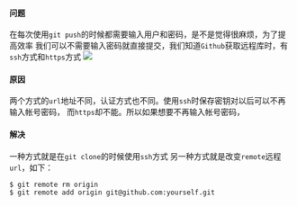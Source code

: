 #### 问题
在每次使用`git push`的时候都需要输入用户和密码，是不是觉得很麻烦，为了提高效率
我们可以不需要输入密码就直接提交，我们知道`Github`获取远程库时，有`ssh`方式和`https`方式
![](http://p9.qhimg.com/t0199d7dcb4ca34a89d.png)

#### 原因
两个方式的`url`地址不同，认证方式也不同。使用`ssh`时保存密钥对以后可以不再输入帐号密码，
而`https`却不能。所以如果想要不再输入帐号密码，

#### 解决
一种方式就是在`git clone`的时候使用`ssh`方式
另一种方式就是改变`remote`远程`url`，如下：
```
$ git remote rm origin  
$ git remote add origin git@github.com:yourself.git  
```